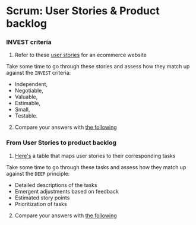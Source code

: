 # Scrum: User Stories & Product backlog

### INVEST criteria

1. Refer to these [user stories](./part1.md) for an ecommerce website 

Take some time to go through these stories and assess how they match up against the `INVEST` criteria:
  - Independent, 
  - Negotiable, 
  - Valuable, 
  - Estimable, 
  - Small, 
  - Testable. 

2. Compare your answers with [the following](./part2.md)

### From User Stories to product backlog

1. [Here's](./part3.md) a table that maps user stories to their corresponding tasks

Take some time to go through these tasks and assess how they match up against the `DEEP` principle:
  - Detailed descriptions of the tasks
  - Emergent adjustments based on feedback
  - Estimated story points
  - Prioritization of tasks

2. Compare your answers with [the following](./part4.md)

